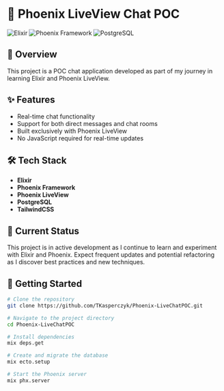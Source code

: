 # 💬 Phoenix LiveView Chat POC

![Elixir](https://img.shields.io/badge/Elixir-4B275F?style=for-the-badge&logo=elixir&logoColor=white)
![Phoenix Framework](https://img.shields.io/badge/Phoenix_Framework-FD4F00?style=for-the-badge&logo=phoenix-framework&logoColor=white)
![PostgreSQL](https://img.shields.io/badge/PostgreSQL-316192?style=for-the-badge&logo=postgresql&logoColor=white)

## 🌟 Overview

This project is a POC chat application developed as part of my journey in learning Elixir and Phoenix LiveView. 

## ✨ Features

- Real-time chat functionality
- Support for both direct messages and chat rooms
- Built exclusively with Phoenix LiveView
- No JavaScript required for real-time updates

## 🛠️ Tech Stack

- **Elixir**
- **Phoenix Framework**
- **Phoenix LiveView**
- **PostgreSQL**
- **TailwindCSS**

## 🚧 Current Status

This project is in active development as I continue to learn and experiment with Elixir and Phoenix. Expect frequent updates and potential refactoring as I discover best practices and new techniques.

## 🚀 Getting Started

```bash
# Clone the repository
git clone https://github.com/TKasperczyk/Phoenix-LiveChatPOC.git

# Navigate to the project directory
cd Phoenix-LiveChatPOC

# Install dependencies
mix deps.get

# Create and migrate the database
mix ecto.setup

# Start the Phoenix server
mix phx.server